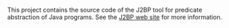 This project contains the source code of the J2BP tool for predicate abstraction of Java programs. See the [J2BP web site](http://d3s.mff.cuni.cz/~parizek/j2bp/) for more information.

